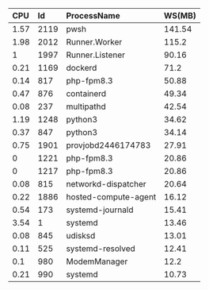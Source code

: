 

|CPU|Id|ProcessName|WS(MB)|
|:--|:--|:--|:--|
|1.57|2119|pwsh|141.54|
|1.98|2012|Runner.Worker|115.2|
|1|1997|Runner.Listener|90.16|
|0.21|1169|dockerd|71.2|
|0.14|817|php-fpm8.3|50.88|
|0.47|876|containerd|49.34|
|0.08|237|multipathd|42.54|
|1.19|1248|python3|34.62|
|0.37|847|python3|34.14|
|0.75|1901|provjobd2446174783|27.91|
|0|1221|php-fpm8.3|20.86|
|0|1217|php-fpm8.3|20.86|
|0.08|815|networkd-dispatcher|20.64|
|0.22|1886|hosted-compute-agent|16.12|
|0.54|173|systemd-journald|15.41|
|3.54|1|systemd|13.46|
|0.08|845|udisksd|13.01|
|0.11|525|systemd-resolved|12.41|
|0.1|980|ModemManager|12.2|
|0.21|990|systemd|10.73|

